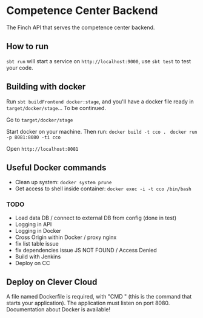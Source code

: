 # Competence Center Backend

The Finch API that serves the competence center backend.

## How to run
`sbt run` will start a service on `http://localhost:9000`, use `sbt test` to test your code.

## Building with docker

Run `sbt buildFrontend docker:stage`, and you'll have a docker file ready in `target/docker/stage`... To be continued.

Go to `target/docker/stage`

Start docker on your machine. Then run: 
`docker build -t cco . `
`docker run -p 8081:8080 -ti cco`

Open `http://localhost:8081`



## Useful Docker commands
 - Clean up system: `docker system prune`
 - Get access to shell inside container: `docker exec -i -t cco /bin/bash`


### TODO
 - Load data DB / connect to external DB from config (done in test)
 - Logging in API
 - Logging in Docker
 - Cross Origin within Docker / proxy nginx
 - fix list table issue
 - fix dependencies issue JS NOT FOUND / Access Denied
 - Build with Jenkins
 - Deploy on CC
 
 
 ## Deploy on Clever Cloud 
 A file named Dockerfile is required, with "CMD " (this is the command that starts your application).
 The application must listen on port 8080.
 Documentation about Docker is available!
 
 